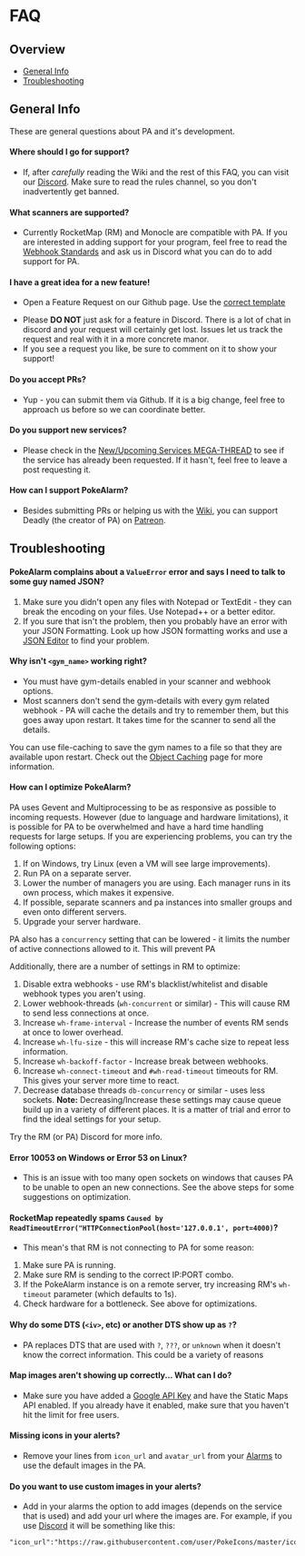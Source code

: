# FAQ

## Overview

* [General Info](#general-info)
* [Troubleshooting](#troubleshooting)

## General Info

These are general questions about PA and it's development.

#### Where should I go for support?
* If, after *carefully* reading the Wiki and the rest of this FAQ, you
can visit our [Discord](https://discordapp.com/invite/S2BKC7p). Make
sure to read the rules channel, so you don't inadvertently get banned.

#### What scanners are supported?
* Currently RocketMap (RM) and Monocle are compatible with PA.
If you are interested in adding support for your program, feel free to
read the [Webhook Standards](webhook-standard) and ask us in Discord
what you can do to add support for PA.

#### I have a great idea for a new feature!
* Open a Feature Request on our Github page. Use the
[correct template](https://github.com/PokeAlarm/PokeAlarm/issues/new)
- Please **DO NOT** just ask for a feature in Discord. There is a lot of
chat in discord and your request will certainly get lost. Issues let us
track the request and real with it in a more concrete manor.
- If you see a request you like, be sure to comment on it to show your
support!

#### Do you accept PRs?
* Yup - you can submit them via Github. If it is a big change, feel free
to approach us before so we can coordinate better.

#### Do you support new services?
* Please check in the
[New/Upcoming Services MEGA-THREAD](https://github.com/RocketMap/PokeAlarm/issues/147)
to see if the service has already been requested. If it hasn't, feel
free to leave a post requesting it.

#### How can I support PokeAlarm?
* Besides submitting PRs or helping us with the
[Wiki](https://github.com/PokeAlarm/PokeAlarmWiki), you can support
Deadly (the creator of PA) on
[Patreon](https://www.patreon.com/pokealarm).

## Troubleshooting

#### PokeAlarm complains about a `ValueError` error and says I need to talk to some guy named JSON?
1. Make sure you didn't open any files with Notepad or TextEdit - they
can break the encoding on your files. Use Notepad++ or a better editor.
2. If you sure that isn't the problem, then you probably have an error
with your JSON Formatting. Look up how JSON formatting works and use a
[JSON Editor](http://www.jsoneditoronline.org/) to find your problem.

#### Why isn't `<gym_name>` working right?
* You must have gym-details enabled in your scanner and webhook options.
* Most scanners don't send the gym-details with every gym related
webhook - PA will cache the details and try to remember them, but
this goes away upon restart. It takes time for the scanner to send all
the details.

You can use file-caching to save the gym names to a file so that they
are available upon restart. Check out the
[Object Caching](Object-Caching) page for more information.

#### How can I optimize PokeAlarm?
PA uses Gevent and Multiprocessing to be as responsive as possible to
incoming requests. However (due to language and hardware limitations),
it is possible for PA to be overwhelmed and have a hard time handling
requests for large setups. If you are experiencing problems, you can try
the following options:  
1. If on Windows, try Linux (even a VM will see large improvements).
2. Run PA on a separate server.
3. Lower the number of managers you are using. Each manager runs in its
own process, which makes it expensive.
4. If possible, separate scanners and pa instances into smaller groups
and even onto different servers.
5. Upgrade your server hardware.

PA also has a `concurrency` setting that can be lowered - it limits the
number of active connections allowed to it. This will prevent PA

Additionally, there are a number of settings in RM to optimize:
1. Disable extra webhooks - use RM's blacklist/whitelist and disable
webhook types you aren't using.
2. Lower webhook-threads (`wh-concurrent` or similar) - This will cause
RM to send less connections at once.
3. Increase `wh-frame-interval` - Increase the number of events RM sends
at once to lower overhead.
5. Increase `wh-lfu-size` - this will increase RM's cache size to repeat
less information.
6. Increase `wh-backoff-factor` - Increase break between webhooks.
7. Increase `wh-connect-timeout` and `#wh-read-timeout` timeouts for RM.
This gives your server more time to react.
8. Decrease database threads `db-concurrency` or similar - uses less
sockets.
**Note:** Decreasing/Increase these settings may cause queue build up
in a variety of different places. It is a matter of trial and error to
find the ideal settings for your setup.

Try the RM (or PA) Discord for more info.

#### Error 10053 on Windows or Error 53 on Linux?
* This is an issue with too many open sockets on windows that causes
PA to be unable to open an new connections. See the above steps for
some suggestions on optimization.

#### RocketMap repeatedly spams `Caused by ReadTimeoutError("HTTPConnectionPool(host='127.0.0.1', port=4000)`?
* This mean's that RM is not connecting to PA for some reason:
1. Make sure PA is running.
2. Make sure RM is sending to the correct IP:PORT combo.
3. If the PokeAlarm instance is on a remote server, try increasing RM's
`wh-timeout` parameter (which defaults to 1s).
4. Check hardware for a bottleneck. See above for optimizations.

#### Why do some DTS (`<iv>`, etc) or another DTS show up as `?`?
* PA replaces DTS that are used with `?`, `???`, or `unknown` when it
doesn't know the correct information. This could be a variety of reasons

#### Map images aren't showing up correctly... What can I do?
* Make sure you have added a [Google API Key](Google-Maps-API-Key) and
have the Static Maps API enabled. If you already have it enabled, make
sure that you haven't hit the limit for free users.

#### Missing icons in your alerts?
* Remove your lines from `icon_url` and `avatar_url` from your
[Alarms](alarms) to use the default images in the PA.

#### Do you want to use custom images in your alerts?
* Add in your alarms the option to add images (depends on the service
that is used) and add your url where the images are. For example, if you
use [Discord](Discord) it will be something like this:

```
"icon_url":"https://raw.githubusercontent.com/user/PokeIcons/master/icons/<pkmn_id>.png"
````
